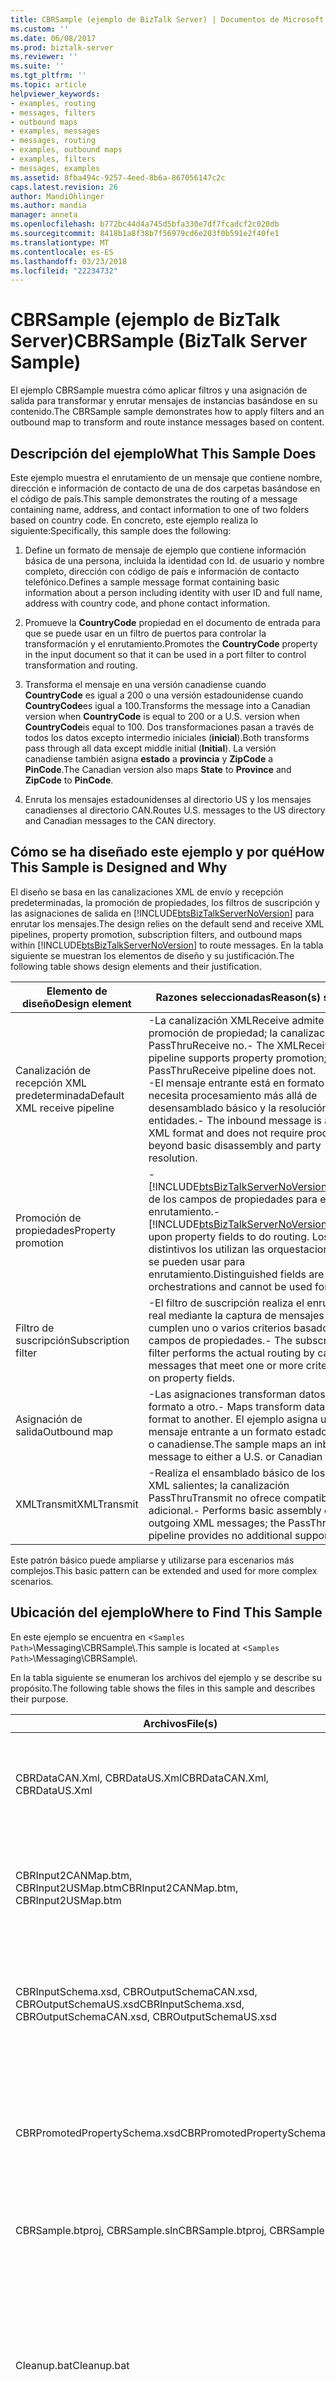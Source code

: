 ```yaml
---
title: CBRSample (ejemplo de BizTalk Server) | Documentos de Microsoft
ms.custom: ''
ms.date: 06/08/2017
ms.prod: biztalk-server
ms.reviewer: ''
ms.suite: ''
ms.tgt_pltfrm: ''
ms.topic: article
helpviewer_keywords:
- examples, routing
- messages, filters
- outbound maps
- examples, messages
- messages, routing
- examples, outbound maps
- examples, filters
- messages, examples
ms.assetid: 8fba494c-9257-4eed-8b6a-867056147c2c
caps.latest.revision: 26
author: MandiOhlinger
ms.author: mandia
manager: anneta
ms.openlocfilehash: b772bc44d4a745d5bfa330e7df7fcadcf2c020db
ms.sourcegitcommit: 8418b1a8f38b7f56979cd6e203f0b591e2f40fe1
ms.translationtype: MT
ms.contentlocale: es-ES
ms.lasthandoff: 03/23/2018
ms.locfileid: "22234732"
---
```

# <a name="cbrsample-biztalk-server-sample"></a><span data-ttu-id="2f8de-102">CBRSample (ejemplo de BizTalk Server)</span><span class="sxs-lookup"><span data-stu-id="2f8de-102">CBRSample (BizTalk Server Sample)</span></span>
<span data-ttu-id="2f8de-103">El ejemplo CBRSample muestra cómo aplicar filtros y una asignación de salida para transformar y enrutar mensajes de instancias basándose en su contenido.</span><span class="sxs-lookup"><span data-stu-id="2f8de-103">The CBRSample sample demonstrates how to apply filters and an outbound map to transform and route instance messages based on content.</span></span>  
  
## <a name="what-this-sample-does"></a><span data-ttu-id="2f8de-104">Descripción del ejemplo</span><span class="sxs-lookup"><span data-stu-id="2f8de-104">What This Sample Does</span></span>  
 <span data-ttu-id="2f8de-105">Este ejemplo muestra el enrutamiento de un mensaje que contiene nombre, dirección e información de contacto de una de dos carpetas basándose en el código de país.</span><span class="sxs-lookup"><span data-stu-id="2f8de-105">This sample demonstrates the routing of a message containing name, address, and contact information to one of two folders based on country code.</span></span> <span data-ttu-id="2f8de-106">En concreto, este ejemplo realiza lo siguiente:</span><span class="sxs-lookup"><span data-stu-id="2f8de-106">Specifically, this sample does the following:</span></span>  
  
1.  <span data-ttu-id="2f8de-107">Define un formato de mensaje de ejemplo que contiene información básica de una persona, incluida la identidad con Id. de usuario y nombre completo, dirección con código de país e información de contacto telefónico.</span><span class="sxs-lookup"><span data-stu-id="2f8de-107">Defines a sample message format containing basic information about a person including identity with user ID and full name, address with country code, and phone contact information.</span></span>  
  
2.  <span data-ttu-id="2f8de-108">Promueve la **CountryCode** propiedad en el documento de entrada para que se puede usar en un filtro de puertos para controlar la transformación y el enrutamiento.</span><span class="sxs-lookup"><span data-stu-id="2f8de-108">Promotes the **CountryCode** property in the input document so that it can be used in a port filter to control transformation and routing.</span></span>  
  
3.  <span data-ttu-id="2f8de-109">Transforma el mensaje en una versión canadiense cuando **CountryCode** es igual a 200 o una versión estadounidense cuando **CountryCode**es igual a 100.</span><span class="sxs-lookup"><span data-stu-id="2f8de-109">Transforms the message into a Canadian version when **CountryCode** is equal to 200 or a U.S. version when **CountryCode**is equal to 100.</span></span> <span data-ttu-id="2f8de-110">Dos transformaciones pasan a través de todos los datos excepto intermedio iniciales (**inicial**).</span><span class="sxs-lookup"><span data-stu-id="2f8de-110">Both transforms pass through all data except middle initial (**Initial**).</span></span> <span data-ttu-id="2f8de-111">La versión canadiense también asigna **estado** a **provincia** y **ZipCode** a **PinCode**.</span><span class="sxs-lookup"><span data-stu-id="2f8de-111">The Canadian version also maps **State** to **Province** and **ZipCode** to **PinCode**.</span></span>  
  
4.  <span data-ttu-id="2f8de-112">Enruta los mensajes estadounidenses al directorio US y los mensajes canadienses al directorio CAN.</span><span class="sxs-lookup"><span data-stu-id="2f8de-112">Routes U.S. messages to the US directory and Canadian messages to the CAN directory.</span></span>  
  
## <a name="how-this-sample-is-designed-and-why"></a><span data-ttu-id="2f8de-113">Cómo se ha diseñado este ejemplo y por qué</span><span class="sxs-lookup"><span data-stu-id="2f8de-113">How This Sample is Designed and Why</span></span>  
 <span data-ttu-id="2f8de-114">El diseño se basa en las canalizaciones XML de envío y recepción predeterminadas, la promoción de propiedades, los filtros de suscripción y las asignaciones de salida en [!INCLUDE[btsBizTalkServerNoVersion](../includes/btsbiztalkservernoversion-md.md)] para enrutar los mensajes.</span><span class="sxs-lookup"><span data-stu-id="2f8de-114">The design relies on the default send and receive XML pipelines, property promotion, subscription filters, and outbound maps within [!INCLUDE[btsBizTalkServerNoVersion](../includes/btsbiztalkservernoversion-md.md)] to route messages.</span></span> <span data-ttu-id="2f8de-115">En la tabla siguiente se muestran los elementos de diseño y su justificación.</span><span class="sxs-lookup"><span data-stu-id="2f8de-115">The following table shows design elements and their justification.</span></span>  
  
|<span data-ttu-id="2f8de-116">Elemento de diseño</span><span class="sxs-lookup"><span data-stu-id="2f8de-116">Design element</span></span>|<span data-ttu-id="2f8de-117">Razones seleccionadas</span><span class="sxs-lookup"><span data-stu-id="2f8de-117">Reason(s) selected</span></span>|  
|--------------------|--------------------------|  
|<span data-ttu-id="2f8de-118">Canalización de recepción XML predeterminada</span><span class="sxs-lookup"><span data-stu-id="2f8de-118">Default XML receive pipeline</span></span>|<span data-ttu-id="2f8de-119">-La canalización XMLReceive admite la promoción de propiedad; la canalización PassThruReceive no.</span><span class="sxs-lookup"><span data-stu-id="2f8de-119">-   The XMLReceive pipeline supports property promotion; the PassThruReceive pipeline does not.</span></span><br /><span data-ttu-id="2f8de-120">-El mensaje entrante está en formato XML y no necesita procesamiento más allá de desensamblado básico y la resolución de entidades.</span><span class="sxs-lookup"><span data-stu-id="2f8de-120">-   The inbound message is already in XML format and does not require processing beyond basic disassembly and party resolution.</span></span>|  
|<span data-ttu-id="2f8de-121">Promoción de propiedades</span><span class="sxs-lookup"><span data-stu-id="2f8de-121">Property promotion</span></span>|<span data-ttu-id="2f8de-122">-   [!INCLUDE[btsBizTalkServerNoVersion](../includes/btsbiztalkservernoversion-md.md)]depende de los campos de propiedades para efectuar el enrutamiento.</span><span class="sxs-lookup"><span data-stu-id="2f8de-122">-   [!INCLUDE[btsBizTalkServerNoVersion](../includes/btsbiztalkservernoversion-md.md)]depends upon property fields to do routing.</span></span> <span data-ttu-id="2f8de-123">Los campos distintivos los utilizan las orquestaciones y no se pueden usar para enrutamiento.</span><span class="sxs-lookup"><span data-stu-id="2f8de-123">Distinguished fields are used by orchestrations and cannot be used for routing.</span></span>|  
|<span data-ttu-id="2f8de-124">Filtro de suscripción</span><span class="sxs-lookup"><span data-stu-id="2f8de-124">Subscription filter</span></span>|<span data-ttu-id="2f8de-125">-El filtro de suscripción realiza el enrutamiento real mediante la captura de mensajes que cumplen uno o varios criterios basados en campos de propiedades.</span><span class="sxs-lookup"><span data-stu-id="2f8de-125">-   The subscription filter performs the actual routing by capturing messages that meet one or more criteria based on property fields.</span></span>|  
|<span data-ttu-id="2f8de-126">Asignación de salida</span><span class="sxs-lookup"><span data-stu-id="2f8de-126">Outbound map</span></span>|<span data-ttu-id="2f8de-127">-Las asignaciones transforman datos de un formato a otro.</span><span class="sxs-lookup"><span data-stu-id="2f8de-127">-   Maps transform data from one format to another.</span></span> <span data-ttu-id="2f8de-128">El ejemplo asigna un mensaje entrante a un formato estadounidense o canadiense.</span><span class="sxs-lookup"><span data-stu-id="2f8de-128">The sample maps an inbound message to either a U.S. or Canadian format.</span></span>|  
|<span data-ttu-id="2f8de-129">XMLTransmit</span><span class="sxs-lookup"><span data-stu-id="2f8de-129">XMLTransmit</span></span>|<span data-ttu-id="2f8de-130">-Realiza el ensamblado básico de los mensajes XML salientes; la canalización PassThruTransmit no ofrece compatibilidad adicional.</span><span class="sxs-lookup"><span data-stu-id="2f8de-130">-   Performs basic assembly of outgoing XML messages; the PassThruTransmit pipeline provides no additional support.</span></span>|  
  
 <span data-ttu-id="2f8de-131">Este patrón básico puede ampliarse y utilizarse para escenarios más complejos.</span><span class="sxs-lookup"><span data-stu-id="2f8de-131">This basic pattern can be extended and used for more complex scenarios.</span></span>  
  
## <a name="where-to-find-this-sample"></a><span data-ttu-id="2f8de-132">Ubicación del ejemplo</span><span class="sxs-lookup"><span data-stu-id="2f8de-132">Where to Find This Sample</span></span>  
 <span data-ttu-id="2f8de-133">En este ejemplo se encuentra en <`Samples Path>`\Messaging\CBRSample\\.</span><span class="sxs-lookup"><span data-stu-id="2f8de-133">This sample is located at <`Samples Path>`\Messaging\CBRSample\\.</span></span>  
  
 <span data-ttu-id="2f8de-134">En la tabla siguiente se enumeran los archivos del ejemplo y se describe su propósito.</span><span class="sxs-lookup"><span data-stu-id="2f8de-134">The following table shows the files in this sample and describes their purpose.</span></span>  
  
|<span data-ttu-id="2f8de-135">Archivos</span><span class="sxs-lookup"><span data-stu-id="2f8de-135">File(s)</span></span>|<span data-ttu-id="2f8de-136">Description</span><span class="sxs-lookup"><span data-stu-id="2f8de-136">Description</span></span>|  
|---------------|-----------------|  
|<span data-ttu-id="2f8de-137">CBRDataCAN.Xml, CBRDataUS.Xml</span><span class="sxs-lookup"><span data-stu-id="2f8de-137">CBRDataCAN.Xml, CBRDataUS.Xml</span></span>|<span data-ttu-id="2f8de-138">Los archivos de entrada de ejemplo que se ajustan al esquema definido en el archivo CBRInputSchema.xsd.</span><span class="sxs-lookup"><span data-stu-id="2f8de-138">Sample input files that conform to the schema defined in the file CBRInputSchema.xsd.</span></span>|  
|<span data-ttu-id="2f8de-139">CBRInput2CANMap.btm, CBRInput2USMap.btm</span><span class="sxs-lookup"><span data-stu-id="2f8de-139">CBRInput2CANMap.btm, CBRInput2USMap.btm</span></span>|<span data-ttu-id="2f8de-140">Archivos de asignación para las transformaciones de formato canadiense y estadounidense, respectivamente.</span><span class="sxs-lookup"><span data-stu-id="2f8de-140">Map files for the Canadian and U.S. format transformations, respectively.</span></span>|  
|<span data-ttu-id="2f8de-141">CBRInputSchema.xsd, CBROutputSchemaCAN.xsd, CBROutputSchemaUS.xsd</span><span class="sxs-lookup"><span data-stu-id="2f8de-141">CBRInputSchema.xsd, CBROutputSchemaCAN.xsd, CBROutputSchemaUS.xsd</span></span>|<span data-ttu-id="2f8de-142">Archivos de esquema para el formato de entrada, el formato de salida canadiense y el formato de salida estadounidense, respectivamente.</span><span class="sxs-lookup"><span data-stu-id="2f8de-142">Schema files for the input format, the Canadian output format, and the U.S. output format, respectively.</span></span>|  
|<span data-ttu-id="2f8de-143">CBRPromotedPropertySchema.xsd</span><span class="sxs-lookup"><span data-stu-id="2f8de-143">CBRPromotedPropertySchema.xsd</span></span>|<span data-ttu-id="2f8de-144">Archivo de esquema de la propiedad promocionada que corresponde a la **CountryCode** elemento del XML de los archivos de entrada.</span><span class="sxs-lookup"><span data-stu-id="2f8de-144">Schema file for the promoted property that corresponds to the **CountryCode** element in the XML input files.</span></span>|  
|<span data-ttu-id="2f8de-145">CBRSample.btproj, CBRSample.sln</span><span class="sxs-lookup"><span data-stu-id="2f8de-145">CBRSample.btproj, CBRSample.sln</span></span>|<span data-ttu-id="2f8de-146">Proyecto de BizTalk y archivos de solución para este ejemplo.</span><span class="sxs-lookup"><span data-stu-id="2f8de-146">BizTalk project and solution files for this sample.</span></span>|  
|<span data-ttu-id="2f8de-147">Cleanup.bat</span><span class="sxs-lookup"><span data-stu-id="2f8de-147">Cleanup.bat</span></span>|<span data-ttu-id="2f8de-148">Se utiliza para anular la implementación de ensamblados y quitarlos de la caché de ensamblados global.</span><span class="sxs-lookup"><span data-stu-id="2f8de-148">Used to undeploy assemblies and remove them from the global assembly cache.</span></span> <span data-ttu-id="2f8de-149">Quita los puertos de envío y recepción.</span><span class="sxs-lookup"><span data-stu-id="2f8de-149">Removes send and receive ports.</span></span> <span data-ttu-id="2f8de-150">Quita los directorios virtuales de Internet Information Services (IIS) según sea necesario.</span><span class="sxs-lookup"><span data-stu-id="2f8de-150">Removes Internet Information Services (IIS) virtual directories as needed.</span></span>|  
|<span data-ttu-id="2f8de-151">Setup.bat</span><span class="sxs-lookup"><span data-stu-id="2f8de-151">Setup.bat</span></span>|<span data-ttu-id="2f8de-152">Se utiliza para crear e iniciar este ejemplo.</span><span class="sxs-lookup"><span data-stu-id="2f8de-152">Used to build and initialize this sample.</span></span>|  
  
## <a name="how-to-use-this-sample"></a><span data-ttu-id="2f8de-153">Uso del ejemplo</span><span class="sxs-lookup"><span data-stu-id="2f8de-153">How to Use This Sample</span></span>  
 <span data-ttu-id="2f8de-154">Use este ejemplo como ejemplo de trabajo de las acciones necesarias para enrutar un mensaje basándose en el contenido.</span><span class="sxs-lookup"><span data-stu-id="2f8de-154">Use this sample as a working example of the actions required to route a message based on content.</span></span>  
  
## <a name="building-and-initializing-this-sample"></a><span data-ttu-id="2f8de-155">Crear e inicializar este ejemplo</span><span class="sxs-lookup"><span data-stu-id="2f8de-155">Building and Initializing This Sample</span></span>  
 <span data-ttu-id="2f8de-156">Para crear e inicializar el ejemplo CBRSample, deberá crear e implementar el proyecto de BizTalk para este ejemplo, configurar la ubicación y el puerto de recepción, así como configurar dos puertos de envío diferentes.</span><span class="sxs-lookup"><span data-stu-id="2f8de-156">To build and initialize the CBRSample sample, you need to build and deploy the BizTalk project for this sample, configure the receive port and location, and configure two different send ports.</span></span>  
  
#### <a name="to-build-and-deploy-the-biztalk-project-for-this-sample"></a><span data-ttu-id="2f8de-157">Para crear e implementar el proyecto de BizTalk para este ejemplo</span><span class="sxs-lookup"><span data-stu-id="2f8de-157">To build and deploy the BizTalk project for this sample</span></span>  
  
1.  <span data-ttu-id="2f8de-158">En una ventana de comandos, desplácese a la siguiente carpeta:</span><span class="sxs-lookup"><span data-stu-id="2f8de-158">In a command window, navigate to the following folder:</span></span>  
  
     <span data-ttu-id="2f8de-159">`<Samples Path>` **\Messaging\CBRSample**</span><span class="sxs-lookup"><span data-stu-id="2f8de-159">`<Samples Path>` **\Messaging\CBRSample**</span></span>  
  
2.  <span data-ttu-id="2f8de-160">Ejecutar **Setup.bat**, que realiza las siguientes acciones:</span><span class="sxs-lookup"><span data-stu-id="2f8de-160">Run **Setup.bat**, which performs the following actions:</span></span>  
  
    -   <span data-ttu-id="2f8de-161">Crea la entrada (**en**) y las carpetas de salida (**US** y **puede**) para este ejemplo.</span><span class="sxs-lookup"><span data-stu-id="2f8de-161">Creates the input (**In**) and output folders (**US** and **CAN**) for this sample.</span></span>  
  
    -   <span data-ttu-id="2f8de-162">Compila e implementa el proyecto de Microsoft [!INCLUDE[btsVStudioNoVersion](../includes/btsvstudionoversion-md.md)] para este ejemplo.</span><span class="sxs-lookup"><span data-stu-id="2f8de-162">Compiles and deploys the Microsoft [!INCLUDE[btsVStudioNoVersion](../includes/btsvstudionoversion-md.md)] project for this sample.</span></span>  
  
    -   <span data-ttu-id="2f8de-163">Crea y enlaza la ubicación de recepción de [!INCLUDE[btsBizTalkServerNoVersion](../includes/btsbiztalkservernoversion-md.md)] y los puertos de envío y recepción.</span><span class="sxs-lookup"><span data-stu-id="2f8de-163">Creates and binds the [!INCLUDE[btsBizTalkServerNoVersion](../includes/btsbiztalkservernoversion-md.md)] receive location, and the send and receive ports.</span></span>  
  
    > [!NOTE]
    >  <span data-ttu-id="2f8de-164">Este ejemplo muestra la siguiente advertencia al crear y enlazar los puertos:</span><span class="sxs-lookup"><span data-stu-id="2f8de-164">This sample displays the following warning when creating and binding the ports:</span></span>  
    >   
    >  <span data-ttu-id="2f8de-165">**Advertencia: No se especifica para el controlador de recepción "CBRReceiveLocation"; de la ubicación de recepción Actualizando con el primer controlador de recepción cuyo tipo de transporte coincidente.**</span><span class="sxs-lookup"><span data-stu-id="2f8de-165">**Warning: Receive handler not specified for receive location "CBRReceiveLocation"; updating with first receive handler with matching transport type.**</span></span>  
    >   
    >  <span data-ttu-id="2f8de-166">Puede omitir esta advertencia de forma segura.</span><span class="sxs-lookup"><span data-stu-id="2f8de-166">You can safely ignore this warning.</span></span> <span data-ttu-id="2f8de-167">(Para dar cabida a posibles diferencias de nombre en las instalaciones de usuario, se han omitido del archivo de enlace el nombre del host y el controlador de recepción).</span><span class="sxs-lookup"><span data-stu-id="2f8de-167">(To accommodate for possible naming differences in user installations, the host name and receive handler have been omitted from the binding file.)</span></span>  
  
    > [!NOTE]
    >  <span data-ttu-id="2f8de-168">Antes de intentar ejecutar este ejemplo, debe confirmar que [!INCLUDE[btsBizTalkServerNoVersion](../includes/btsbiztalkservernoversion-md.md)] no ha informado de ningún error durante el proceso de generación e inicialización.</span><span class="sxs-lookup"><span data-stu-id="2f8de-168">You should confirm that [!INCLUDE[btsBizTalkServerNoVersion](../includes/btsbiztalkservernoversion-md.md)] did not report any errors during the build and initialization process before attempting to run this sample.</span></span>  
  
    > [!NOTE]
    >  <span data-ttu-id="2f8de-169">Si selecciona abrir y crear el proyecto de este ejemplo sin ejecutar Setup.bat, debe crear, en primer lugar, un par de claves de nombre seguro mediante la utilidad de nombre seguro de .NET Framework (sn.exe).</span><span class="sxs-lookup"><span data-stu-id="2f8de-169">If you choose to open and build the project in this sample without running Setup.bat, you must first create a strong name key pair using the .NET Framework Strong Name utility (sn.exe).</span></span> <span data-ttu-id="2f8de-170">Utilice este par de claves para firmar el ensamblado resultante.</span><span class="sxs-lookup"><span data-stu-id="2f8de-170">Use this key pair to sign the resulting assembly.</span></span>  
  
    > [!NOTE]
    >  <span data-ttu-id="2f8de-171">Para deshacer los cambios realizados por Setup.bat, ejecute Cleanup.bat.</span><span class="sxs-lookup"><span data-stu-id="2f8de-171">To undo changes made by Setup.bat, run Cleanup.bat.</span></span> <span data-ttu-id="2f8de-172">Debe ejecutar Cleanup.bat antes de ejecutar Setup.bat por segunda vez.</span><span class="sxs-lookup"><span data-stu-id="2f8de-172">You must run Cleanup.bat before running Setup.bat a second time.</span></span>  
  
#### <a name="to-prepare-to-configure-the-receive-port-and-location-and-the-send-ports"></a><span data-ttu-id="2f8de-173">Para preparar la configuración de la ubicación y el puerto de recepción, así como de los puertos de envío</span><span class="sxs-lookup"><span data-stu-id="2f8de-173">To prepare to configure the receive port and location, and the send ports</span></span>  
  
1.  <span data-ttu-id="2f8de-174">En **Microsoft SQL Management Studio**, seleccione la base de datos de administración de BizTalk correcta.</span><span class="sxs-lookup"><span data-stu-id="2f8de-174">In **Microsoft SQL Management Studio**, select the correct BizTalk Management database.</span></span>  
  
    > [!NOTE]
    >  <span data-ttu-id="2f8de-175">La base de datos de administración de BizTalk también se denomina la base de datos de configuración de BizTalk.</span><span class="sxs-lookup"><span data-stu-id="2f8de-175">The BizTalk Management database is also referred to as the BizTalk Configuration database.</span></span>  
  
#### <a name="to-configure-enlist-and-start-the-us-send-port"></a><span data-ttu-id="2f8de-176">Para configurar, dé de alta e inicie el puerto de envío estadounidense</span><span class="sxs-lookup"><span data-stu-id="2f8de-176">To configure, enlist, and start the U.S. send port</span></span>  
  
1.  <span data-ttu-id="2f8de-177">En la consola de administración de BizTalk Server, expanda **puertos de envío**, haga clic en **CBRUSSendPort**y, a continuación, haga clic en **editar**.</span><span class="sxs-lookup"><span data-stu-id="2f8de-177">In the BizTalk Server Administration console, expand **Send Ports**, right-click **CBRUSSendPort**, and then click **Edit**.</span></span>  
  
2.  <span data-ttu-id="2f8de-178">En el **propiedades de puerto de envío de unidireccional estático** cuadro de diálogo, en el árbol de carpetas a la izquierda del cuadro de diálogo, seleccione **filtros & asignación &#124; filtros**y, a continuación, agregue una nueva fila estableciendo  **Propiedad** a **CBRSample.CountryCode**, dejando el **operador** columna establecida en **==** y la configuración de la **Valor** columna **100**.</span><span class="sxs-lookup"><span data-stu-id="2f8de-178">In the **Static One-Way Send Port Properties** dialog box, in the folder tree to the left of the dialog box, select **Filters & Mapping &#124; Filters**, and then add a new row by setting **Property** to **CBRSample.CountryCode**, leaving the **Operator** column set to **==**, and setting the **Value** column to **100**.</span></span>  
  
3.  <span data-ttu-id="2f8de-179">En el árbol de carpetas a la izquierda del cuadro de diálogo, seleccione **filtros & asignación &#124; asignaciones de salida**, establezca el **asignar para aplicar** propiedad **CBRSample.CBRInput2USMap**, y, a continuación, haga clic en **Aceptar**.</span><span class="sxs-lookup"><span data-stu-id="2f8de-179">In the folder tree to the left of the dialog box, select **Filters & Mapping &#124; Outbound Maps**, set the **Map to apply** property to **CBRSample.CBRInput2USMap**, and then click **OK**.</span></span> <span data-ttu-id="2f8de-180">Puede que tenga que hacer clic en el botón de desplazamiento para ver la asignación.</span><span class="sxs-lookup"><span data-stu-id="2f8de-180">You may have to click the scroll button to bring the map into view.</span></span>  
  
#### <a name="to-configure-enlist-and-start-the-canadian-send-port"></a><span data-ttu-id="2f8de-181">Para configurar, dé de alta e inicie el puerto de envío canadiense</span><span class="sxs-lookup"><span data-stu-id="2f8de-181">To configure, enlist, and start the Canadian send port</span></span>  
  
1.  <span data-ttu-id="2f8de-182">En la consola de administración de BizTalk Server, expanda **puertos de envío**, haga clic en **CBRCANSendPort**y, a continuación, haga clic en **editar**.</span><span class="sxs-lookup"><span data-stu-id="2f8de-182">In the BizTalk Server Administration console, expand **Send Ports**, right-click **CBRCANSendPort**, and then click **Edit**.</span></span>  
  
2.  <span data-ttu-id="2f8de-183">En el **propiedades de puerto de envío de unidireccional estático** cuadro de diálogo, en el árbol de carpetas a la izquierda del cuadro de diálogo, seleccione **filtros & asignación &#124; filtros**y, a continuación, agregue una nueva fila estableciendo  **Propiedad** a **CBRSample.CountryCode**, dejando el **operador** columna establecida en **==** y la configuración de la **Valor** columna **200**.</span><span class="sxs-lookup"><span data-stu-id="2f8de-183">In the **Static One-Way Send Port Properties** dialog box, in the folder tree to the left of the dialog box, select **Filters & Mapping &#124; Filters**, and then add a new row by setting **Property** to **CBRSample.CountryCode**, leaving the **Operator** column set to **==**, and setting the **Value** column to **200**.</span></span>  
  
3.  <span data-ttu-id="2f8de-184">En el árbol de carpetas a la izquierda del cuadro de diálogo, seleccione **filtros & asignación &#124; asignaciones de salida**, establezca el **asignar para aplicar** propiedad **CBRSample.CBRInput2CANMap** y, a continuación, haga clic en **Aceptar**.</span><span class="sxs-lookup"><span data-stu-id="2f8de-184">In the folder tree to the left of the dialog box, select **Filters & Mapping &#124; Outbound Maps**, set the **Map to apply** property to **CBRSample.CBRInput2CANMap**, and then click **OK**.</span></span>  
  
 <span data-ttu-id="2f8de-185">Mediante estos pasos se conecta el puerto de envío al puerto de recepción.</span><span class="sxs-lookup"><span data-stu-id="2f8de-185">These steps connect the send port to the receive port.</span></span> <span data-ttu-id="2f8de-186">El ejemplo utiliza las propiedades promocionadas para enrutar los documentos.</span><span class="sxs-lookup"><span data-stu-id="2f8de-186">The sample uses promoted properties to route the documents.</span></span>  
  
 [!INCLUDE[btsBizTalkServerNoVersion](../includes/btsbiztalkservernoversion-md.md)]<span data-ttu-id="2f8de-187"> está preparado para trabajar con este ejemplo.</span><span class="sxs-lookup"><span data-stu-id="2f8de-187"> is ready now to work with this sample.</span></span>  
  
## <a name="running-this-sample"></a><span data-ttu-id="2f8de-188">Ejecución del ejemplo</span><span class="sxs-lookup"><span data-stu-id="2f8de-188">Running This Sample</span></span>  
 <span data-ttu-id="2f8de-189">Utilice el siguiente procedimiento para ejecutar el ejemplo CBRSample.</span><span class="sxs-lookup"><span data-stu-id="2f8de-189">Use the following procedure to run the CBRSample sample.</span></span>  
  
#### <a name="to-run-this-sample"></a><span data-ttu-id="2f8de-190">Para ejecutar el ejemplo</span><span class="sxs-lookup"><span data-stu-id="2f8de-190">To run this sample</span></span>  
  
1.  <span data-ttu-id="2f8de-191">Copie los archivos de entrada, **CBRDataCAN.xml** y **CBRDataUS.xml**, en la carpeta de entrada siguiente:</span><span class="sxs-lookup"><span data-stu-id="2f8de-191">Copy the input files, **CBRDataCAN.xml** and **CBRDataUS.xml**, into the following input folder:</span></span>  
  
     <span data-ttu-id="2f8de-192">`<Samples Path>` **\Messaging\CBRSample\In**</span><span class="sxs-lookup"><span data-stu-id="2f8de-192">`<Samples Path>` **\Messaging\CBRSample\In**</span></span>  
  
2.  <span data-ttu-id="2f8de-193">Observe cómo cada uno de estos archivos se transforma y enrutan a uno de los siguientes dos carpetas de salida en función del valor de sus **CountryCode** elemento (100 frente a 200):</span><span class="sxs-lookup"><span data-stu-id="2f8de-193">Observe how each of these files is transformed and routed to one of the following two output folders based on the value of their **CountryCode** element (100 versus 200):</span></span>  
  
    -   [!INCLUDE[btsBizTalkServerNoVersion](../includes/btsbiztalkservernoversion-md.md)]<span data-ttu-id="2f8de-194"> transforma y enruta el archivo de entrada **CBRDataCAN.xml** a la carpeta:</span><span class="sxs-lookup"><span data-stu-id="2f8de-194"> transforms and routes the input file **CBRDataCAN.xml** to the folder:</span></span>  
  
         <span data-ttu-id="2f8de-195">`<Samples Path>` **\Messaging\CBRSample\CAN**</span><span class="sxs-lookup"><span data-stu-id="2f8de-195">`<Samples Path>` **\Messaging\CBRSample\CAN**</span></span>  
  
    -   <span data-ttu-id="2f8de-196">BizTalk Server transforma y enruta el archivo de entrada **CBRDataUS.xml** a la carpeta:</span><span class="sxs-lookup"><span data-stu-id="2f8de-196">BizTalk Server transforms and routes the input file **CBRDataUS.xml** to the folder:</span></span>  
  
         <span data-ttu-id="2f8de-197">`<Samples Path>` **\Messaging\CBRSample\US**</span><span class="sxs-lookup"><span data-stu-id="2f8de-197">`<Samples Path>` **\Messaging\CBRSample\US**</span></span>  
  
## <a name="classes-or-methods-used-in-this-sample"></a><span data-ttu-id="2f8de-198">Clases o métodos usados en el ejemplo</span><span class="sxs-lookup"><span data-stu-id="2f8de-198">Classes or Methods Used in This Sample</span></span>  
 <span data-ttu-id="2f8de-199">Ninguno.</span><span class="sxs-lookup"><span data-stu-id="2f8de-199">None.</span></span>  
  
## <a name="see-also"></a><span data-ttu-id="2f8de-200">Vea también</span><span class="sxs-lookup"><span data-stu-id="2f8de-200">See Also</span></span>  
 <span data-ttu-id="2f8de-201">[Canalizaciones predeterminadas](../core/default-pipelines.md) </span><span class="sxs-lookup"><span data-stu-id="2f8de-201">[Default Pipelines](../core/default-pipelines.md) </span></span>  
 <span data-ttu-id="2f8de-202">[Cómo configurar asignaciones de salida para un puerto de envío](../core/how-to-configure-outbound-maps-for-a-send-port.md) </span><span class="sxs-lookup"><span data-stu-id="2f8de-202">[How to Configure Outbound Maps for a Send Port](../core/how-to-configure-outbound-maps-for-a-send-port.md) </span></span>  
 [<span data-ttu-id="2f8de-203">Messaging (carpeta de ejemplos de BizTalk Server)</span><span class="sxs-lookup"><span data-stu-id="2f8de-203">Messaging (BizTalk Server Samples Folder)</span></span>](../core/messaging-biztalk-server-samples-folder.md)
